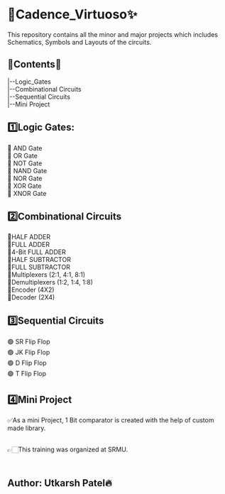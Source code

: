 # 🚀Cadence_Virtuoso✨
This repository contains all the minor and major projects which includes Schematics, Symbols and Layouts of the circuits.

## 💫Contents💫
|--Logic_Gates
<br>    |--Combinational Circuits
<br>    |--Sequential Circuits
<br>    |--Mini Project

## 1️⃣Logic Gates:
   🔸 AND Gate
<br>   🔸 OR Gate
<br>   🔸 NOT Gate
<br>   🔸 NAND Gate
<br>   🔸 NOR Gate
<br>   🔸 XOR Gate
<br>   🔸 XNOR Gate

## 2️⃣Combinational Circuits
🔹HALF ADDER
<br> 🔹FULL ADDER
<br> 🔹4-Bit FULL ADDER
<br> 🔹HALF SUBTRACTOR
<br> 🔹FULL SUBTRACTOR
<br> 🔹Multiplexers (2:1, 4:1, 8:1)
<br> 🔹Demultiplexers (1:2, 1:4, 1:8)
<br> 🔹Encoder (4X2)
<br> 🔹Decoder (2X4)

## 3️⃣Sequential Circuits
🟢 SR Flip Flop
<br> 🟢 JK Flip Flop
<br> 🟢 D Flip Flop
<br> 🟢 T Flip Flop

## 4️⃣Mini Project
✅As a mini Project, 1 Bit comparator is created with the help of custom made library.


<br> 👉🏻This training was organized at SRMU.


##             </br>      Author: Utkarsh Patel🔥


